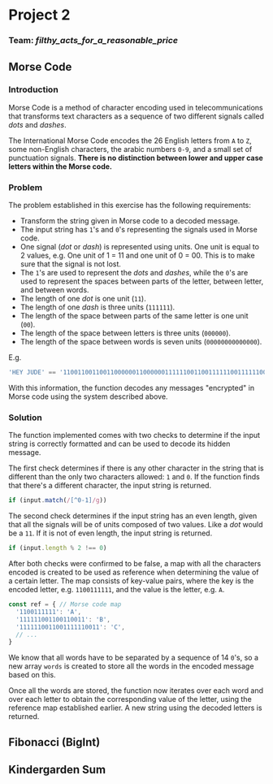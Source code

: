 # Project 2
### Team: *filthy_acts_for_a_reasonable_price*
## Morse Code
### Introduction
Morse Code is a method of character encoding used in telecommunications that transforms text characters as a sequence of two different signals called *dots* and *dashes*.

The International Morse Code encodes the 26 English letters from `A` to `Z`, some non-English characters, the arabic numbers `0-9`, and a small set of punctuation signals. **There is no distinction between lower and upper case letters within the Morse code.**

### Problem
The problem established in this exercise has the following requirements:

* Transform the string given in Morse code to a decoded message.
* The input string has `1`'s and `0`'s representing the signals used in Morse code.
* One signal (*dot* or *dash*) is represented using units. One unit is equal to 2 values, e.g. One unit of 1 = 11 and one unit of 0 = 00. This is to make sure that the signal is not lost.
* The `1`'s are used to represent the *dots* and *dashes*, while the `0`'s are used to represent the spaces between parts of the letter, between letter, and between words.
* The length of one *dot* is one unit (`11`).
* The length of one *dash* is three units (`111111`).
* The length of the space between parts of the same letter is one unit (`00`).
* The length of the space between letters is three units (`000000`).
* The length of the space between words is seven units (`00000000000000`).

E.g.
```js
'HEY JUDE' == '1100110011001100000011000000111111001100111111001111110000000000000011001111110011111100111111000000110011001111110000001111110011001100000011'
```

With this information, the function decodes any messages "encrypted" in Morse code using the system described above.

### Solution
The function implemented comes with two checks to determine if the input string is correctly formatted and can be used to decode its hidden message.

The first check determines if there is any other character in the string that is different than the only two characters allowed: `1` and `0`. If the function finds that there's a different character, the input string is returned.

```js
if (input.match(/[^0-1]/g))
```

The second check determines if the input string has an even length, given that all the signals will be of units composed of two values. Like a *dot* would be a `11`. If it is not of even length, the input string is returned.

```js
if (input.length % 2 !== 0)
```

After both checks were confirmed to be false, a map with all the characters encoded is created to be used as reference when determining the value of a certain letter. The map consists of key-value pairs, where the key is the encoded letter, e.g. `1100111111`, and the value is the letter, e.g. `A`. 

```js
const ref = { // Morse code map
  '1100111111': 'A',
  '111111001100110011': 'B',
  '1111110011001111110011': 'C',
  // ...
}
```

We know that all words have to be separated by a sequence of 14 `0`'s, so a new array `words` is created to store all the words in the encoded message based on this. 

Once all the words are stored, the function now iterates over each word and over each letter to obtain the corresponding value of the letter, using the reference map established earlier. A new string using the decoded letters is returned.
## Fibonacci (BigInt)
## Kindergarden Sum